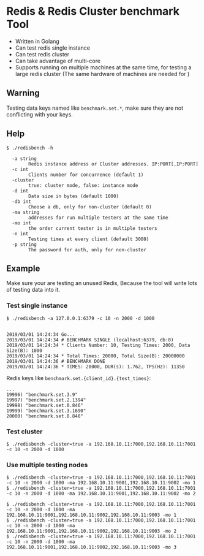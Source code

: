 # Redis & Redis Cluster benchmark Tool

- Written in Golang
- Can test redis single instance
- Can test redis cluster
- Can take advantage of multi-core
- Supports running on multiple machines at the same time, for testing a large redis cluster (The same hardware of machines are needed for )

## Warning

Testing data keys named like `benchmark.set.*`, make sure they are not conflicting with your keys.

## Help

```console
$ ./redisbench -h

  -a string
        Redis instance address or Cluster addresses. IP:PORT[,IP:PORT]
  -c int
        Clients number for concurrence (default 1)
  -cluster
        true: cluster mode, false: instance mode
  -d int
        Data size in bytes (default 1000)
  -db int
        Choose a db, only for non-cluster (default 0)
  -ma string
        addresses for run multiple testers at the same time
  -mo int
        the order current tester is in multiple testers
  -n int
        Testing times at every client (default 3000)
  -p string
        The password for auth, only for non-cluster
```

## Example

Make sure your are testing an unused Redis, Because the tool will write lots of testing data into it.

### Test single instance

```console
$ ./redisbench -a 127.0.0.1:6379 -c 10 -n 2000 -d 1000


2019/03/01 14:24:34 Go...
2019/03/01 14:24:34 # BENCHMARK SINGLE (localhost:6379, db:0)
2019/03/01 14:24:34 * Clients Number: 10, Testing Times: 2000, Data Size(B): 1000
2019/03/01 14:24:34 * Total Times: 20000, Total Size(B): 20000000
2019/03/01 14:24:36 # BENCHMARK DONE
2019/03/01 14:24:36 * TIMES: 20000, DUR(s): 1.762, TPS(Hz): 11350

```

Redis keys like `benchmark.set.{client_id}.{test_times}`:

```
...
19996) "benchmark.set.3.9"
19997) "benchmark.set.2.1394"
19998) "benchmark.set.0.846"
19999) "benchmark.set.3.1690"
20000) "benchmark.set.8.848"
```

### Test cluster

```console
$ ./redisbench -cluster=true -a 192.168.10.11:7000,192.168.10.11:7001 -c 10 -n 2000 -d 1000
```

### Use multiple testing nodes

```console
$ ./redisbench -cluster=true -a 192.168.10.11:7000,192.168.10.11:7001 -c 10 -n 2000 -d 1000 -ma 192.168.10.11:9001,192.168.10.11:9002 -mo 1
$ ./redisbench -cluster=true -a 192.168.10.11:7000,192.168.10.11:7001 -c 10 -n 2000 -d 1000 -ma 192.168.10.11:9001,192.168.10.11:9002 -mo 2
```

```console
$ ./redisbench -cluster=true -a 192.168.10.11:7000,192.168.10.11:7001 -c 10 -n 2000 -d 1000 -ma 192.168.10.11:9001,192.168.10.11:9002,192.168.10.11:9003 -mo 1
$ ./redisbench -cluster=true -a 192.168.10.11:7000,192.168.10.11:7001 -c 10 -n 2000 -d 1000 -ma 192.168.10.11:9001,192.168.10.11:9002,192.168.10.11:9003 -mo 2
$ ./redisbench -cluster=true -a 192.168.10.11:7000,192.168.10.11:7001 -c 10 -n 2000 -d 1000 -ma 192.168.10.11:9001,192.168.10.11:9002,192.168.10.11:9003 -mo 3
```
